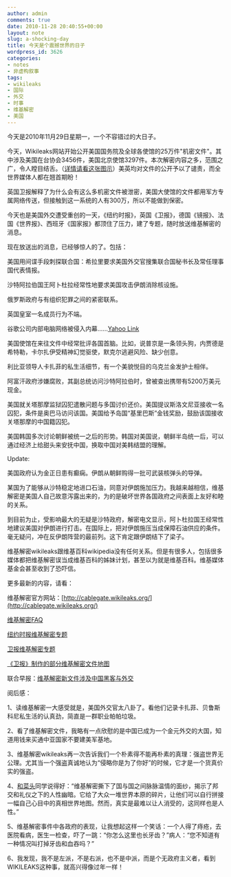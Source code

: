 ```yaml
---
author: admin
comments: true
date: 2010-11-28 20:40:55+00:00
layout: note
slug: a-shocking-day
title: 今天是个震撼世界的日子
wordpress_id: 3626
categories:
- notes
- 非虚构叙事
tags:
- wikileaks
- 国际
- 外交
- 时事
- 维基解密
- 美国
---
```


今天是2010年11月29日星期一，一个不容错过的大日子。

今天，Wikileaks网站开始公开美国国务院及全球各使馆的25万件"机密文件"。其中涉及美国在台协会3456件，美国北京使馆3297件。本次解密内容之多，范围之广，令人瞠目结舌。（[详情请看这张图示](http://www.guardian.co.uk/news/datablog/2010/nov/29/wikileaks-cables-data#zoomed-picture)）美英均对文件的公开予以了谴责，而全世界媒体人都在翘首期盼！

英国卫报解释了为什么会有这么多机密文件被泄密，美国大使馆的文件都用军方专属网络传送，但接触到这一系统的人有300万，所以不能做到保密。

今天也是美国外交遭受重创的一天，《纽约时报》，英国《卫报》，德国《镜报》、法国《世界报》、西班牙《国家报》都顶住了压力，建了专题，随时放送维基解密的消息。

现在放送出的消息，已经够惊人的了。包括：

美国用间谍手段刺探联合国：希拉里要求美国外交官搜集联合国秘书长及常任理事国代表情报。

沙特阿拉伯国王阿卜杜拉经常性地要求美国攻击伊朗消除核设施。

俄罗斯政府与有组织犯罪之间的紧密联系。

英国皇室一名成员行为不端。

谷歌公司内部电脑网络被侵入内幕……[Yahoo Link](http://news.yahoo.com/s/afp/20101128/tc_afp/usdiplomacymilitaryinternetwikileakschinagoogle)
 
美国使馆在来往文件中经常批评各国首脑。比如，说普京是一条领头狗，内贾德是希特勒，卡尔扎伊受精神幻觉驱使，默克尔逃避风险、缺少创意。

利比亚领导人卡扎菲的私生活细节，有一个美貌悦目的乌克兰金发护士相伴。

阿富汗政府涉嫌腐败，其副总统访问沙特阿拉伯时，曾被查出携带有5200万美元现金。

美国就关塔那摩监狱囚犯遣散问题与多国讨价还价。美国提议斯洛文尼亚接收一名囚犯，条件是奥巴马访问该国。美国给予岛国“基里巴斯”金钱奖励，鼓励该国接收关塔那摩的中国籍囚犯。

美国韩国多次讨论朝鲜被统一之后的形势。韩国对美国说，朝鲜半岛统一后，可以通过经济上给甜头来安抚中国，换取中国对美韩结盟的理解。

Update:

美国政府认为金正日患有癫痫。伊朗从朝鲜购得一批可武装核弹头的导弹。

某国为了能够从沙特稳定地进口石油，同意对伊朗施加压力。我越来越相信，维基解密是美国人自己故意泻露出来的，为的是破坏世界各国政府之间表面上友好和睦的关系。

到目前为止，受影响最大的无疑是沙特政府，解密电文显示，阿卜杜拉国王经常性地建议美国对伊朗进行打击。在国际上，把对伊朗施压当成保障石油供应的条件。毫无疑问，冲在反伊朗阵营的最前列。这下肯定跟伊朗结下了梁子。

维基解密wikileaks跟维基百科wikipedia没有任何关系。但是有很多人，包括很多媒体都把维基解密误当成维基百科的姊妹计划，甚至以为就是维基百科。维基媒体基金会甚至收到了恐吓信。

更多最新的内容，请看：

维基解密官方网站：[http://cablegate.wikileaks.org/](http://cablegate.wikileaks.org/)

[维基解密FAQ](http://cablegate.wikileaks.org/static/html/faq.html)

[纽约时报维基解密专题](http://www.nytimes.com/interactive/world/statessecrets.html)

[卫报维基解密专题](http://www.guardian.co.uk/world/the-us-embassy-cables)

[《卫报》制作的部分维基解密文件地图](http://www.guardian.co.uk/world/interactive/2010/nov/28/us-embassy-cables-wikileaks)

联合早报：[维基解密新文件涉及中国黑客与外交](http://www.zaobao.com/wencui/2010/11/bbc101129.shtml)

阅后感：

1、读维基解密一大感受就是，美国外交官太八卦了。看他们记录卡扎菲、贝鲁斯科尼私生活的认真劲，简直是一群职业帕帕垃圾。

2、看了维基解密文件，我略有一点欣慰的是中国已成为一个金元外交的大国，知道用钱来买通中亚国家不要建美军基地。

3、维基解密wikileaks再一次告诉我们一个朴素得不能再朴素的真理：强盗世界无公理。尤其当一个强盗真诚地认为“侵略你是为了你好”的时候，它才是一个货真价实的强盗。

4、[和菜头](http://www.hecaitou.com)同学说得好：“维基解密撕下了国与国之间脉脉温情的面纱，揭示了邦交和礼仪之下的人性幽暗。它给了大众一堆世界本原的碎片，让他们可以自行拼接一幅自己心目中的真相世界地图。然而，真实是最难以让人消受的，这同样也是人性。”

5、维基解密事件中各政府的表现，让我想起这样一个笑话：一个人得了痔疮，去医院看病，医生一检查，吓了一跳：“你怎么这里也长牙齿？”病人：“您不知道有一种情况叫打掉牙齿和血吞吗？”

6、我发现，我不是左派，不是右派，也不是中派，而是个无政府主义者，看到WIKILEAKS这种事，就高兴得像过年一样！
